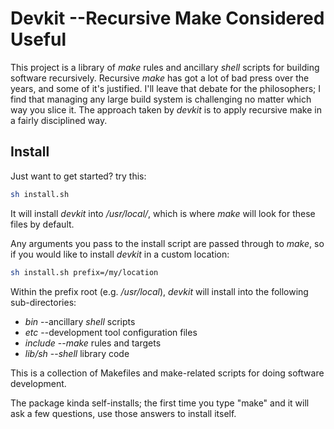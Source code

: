 # Devkit --Recursive Make Considered Useful

This project is a library of *make* rules and ancillary *shell* scripts
for building software recursively.  Recursive *make* has got a lot of bad
press over the years, and some of it's justified.  I'll leave that
debate for the philosophers; I find that managing any large build
system is challenging no matter which way you slice it.  The approach
taken by *devkit* is to apply recursive make in a fairly disciplined
way.

## Install
Just want to get started? try this:
```bash
sh install.sh
```
It will install *devkit* into _/usr/local/_, which is where *make*
will look for these files by default.

Any arguments you pass to the install script are passed through to
*make*, so if you would like to install *devkit* in a custom location:

```bash
sh install.sh prefix=/my/location
```

Within the prefix root (e.g. _/usr/local_), *devkit* will install into
the following sub-directories:

 * _bin_ --ancillary *shell* scripts
 * _etc_ --development tool configuration files
 * _include_ --*make* rules and targets
 * _lib/sh_ --*shell* library code

This is a collection of Makefiles and make-related scripts for doing
software development.

The package kinda self-installs; the first time you type "make" and it
will ask a few questions, use those answers to install itself.
